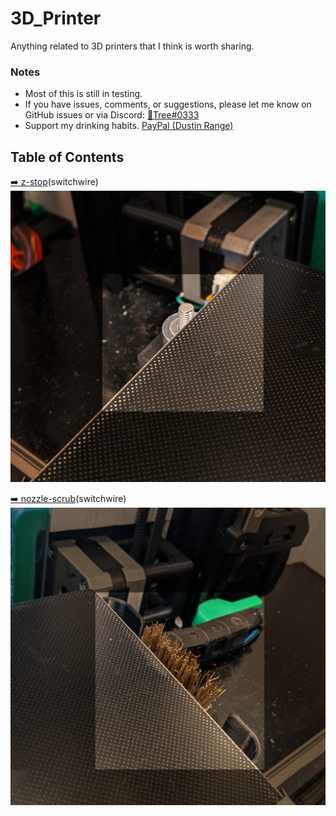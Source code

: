 # 3D_Printer
Anything related to 3D printers that I think is worth sharing.


### Notes
- Most of this is still in testing.
- If you have issues, comments, or suggestions, please let me know on GitHub issues or via Discord: [:page_facing_up:Tree#0333](https://discordapp.com/users/934247044569264239)
- Support my drinking habits. [PayPal (Dustin Range)](https://www.paypal.com/paypalme/DustinRange)

## Table of Contents
[:arrow_right: z-stop](/z-stop/)(switchwire)
[![](/images/z-stop.jpg)](/z-stop/)


[:arrow_right: nozzle-scrub](/nozzle-scrub/)(switchwire)
[![](/images/nozzle-scrub.jpg)](/nozzle-scrub/)

